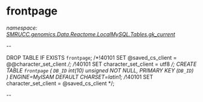 ﻿# frontpage
_namespace: [SMRUCC.genomics.Data.Reactome.LocalMySQL.Tables.gk_current](./index.md)_

--
 
 DROP TABLE IF EXISTS `frontpage`;
 /*!40101 SET @saved_cs_client = @@character_set_client */;
 /*!40101 SET character_set_client = utf8 */;
 CREATE TABLE `frontpage` (
 `DB_ID` int(10) unsigned NOT NULL,
 PRIMARY KEY (`DB_ID`)
 ) ENGINE=MyISAM DEFAULT CHARSET=latin1;
 /*!40101 SET character_set_client = @saved_cs_client */;
 
 --




